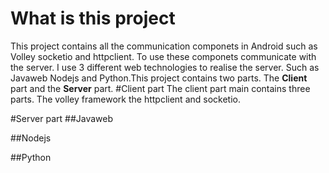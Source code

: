 # What is this project
  This project contains all the communication componets in Android such as Volley socketio and httpclient. To use these componets communicate with the server. I use 3 different web technologies to realise the server. Such as Javaweb Nodejs and Python.This project contains two parts. The **Client** part and the **Server** part.
#Client part
  The client part main contains three parts. The volley framework the httpclient and socketio. 

#Server part 
##Javaweb

##Nodejs

##Python
